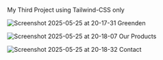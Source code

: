 My Third Project using Tailwind-CSS only
 
![Screenshot 2025-05-25 at 20-17-31 Greenden](https://github.com/user-attachments/assets/3703c34f-b659-44de-90e6-472fe512351d)

![Screenshot 2025-05-25 at 20-18-07 Our Products](https://github.com/user-attachments/assets/1892bb43-7b01-4043-ab0b-2266b6ae0720)

![Screenshot 2025-05-25 at 20-18-32 Contact](https://github.com/user-attachments/assets/a2435e64-8567-4730-91d6-582df7858bd4)
